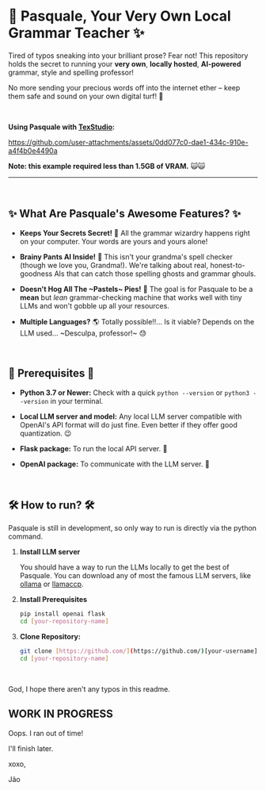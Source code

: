 # 🤖 Pasquale, Your Very Own Local Grammar Teacher ✨

Tired of typos sneaking into your brilliant prose? Fear not! This repository holds the secret to running your **very own**, **locally hosted**, **AI-powered** grammar, style and spelling professor!

No more sending your precious words off into the internet ether – keep them safe and sound on your own digital turf! 🏡

&nbsp;

**Using Pasquale with [TexStudio](https://github.com/texstudio-org/texstudio):**


https://github.com/user-attachments/assets/0dd077c0-dae1-434c-910e-a4f4b0e4490a


**Note: this example required less than 1.5GB of VRAM.** 🙀🙀

---


&nbsp;


## ✨ What Are Pasquale's Awesome Features? ✨

* **Keeps Your Secrets Secret!** 🤫 All the grammar wizardry happens right on your computer. Your words are yours and yours alone!
  
* **Brainy Pants AI Inside!** 🧠 This isn't your grandma's spell checker (though we love you, Grandma!). We're talking about real, honest-to-goodness AIs that can catch those spelling ghosts and grammar ghouls.
  
* **Doesn't Hog All The ~Pastels~ Pies!** 🥧 The goal is for Pasquale to be a **mean** but *lean* grammar-checking machine that works well with tiny LLMs and won't gobble up all your resources.
  
* **Multiple Languages?** 🌎 Totally possible!!... Is it viable? Depends on the LLM used... ~Desculpa, professor!~ 😓

&nbsp;

## 📜 Prerequisites 📜

* **Python 3.7 or Newer:** Check with a quick `python --version` or `python3 --version` in your terminal.
  
* **Local LLM server and model:** Any local LLM server compatible with OpenAI's API format will do just fine. Even better if they offer good quantization. 😉
  
* **Flask package:** To run the local API server. 🍾
  
* **OpenAI package:** To communicate with the LLM server. 🦙

&nbsp;
  
## 🛠️ How to run? 🛠️

Pasquale is still in development, so only way to run is directly via the python command.

1.  **Install LLM server**

    You should have a way to run the LLMs locally to get the best of Pasquale.
    You can download any of most the famous LLM servers, like [ollama](https://www.ollama.com/) or [llamaccp](https://github.com/ggml-org/llama.cpp).
    
    
3.  **Install Prerequisites**
    ```bash
    pip install openai flask
    cd [your-repository-name]
    ```

4.  **Clone Repository:**
    ```bash
    git clone [https://github.com/](https://github.com/)[your-username]/[your-repository-name].git
    cd [your-repository-name]
    ```

    
&nbsp;
&nbsp;


God, I hope there aren't any typos in this readme.


## WORK IN PROGRESS

Oops. I ran out of time!

I'll finish later.

xoxo,

Jão

<!---
### 🧙‍♂️ Summoning the Server (Running the Server) 🧙‍♀️

1.  **Unleash the AI Brain (Download the Model - If Needed):**
    * *(Heads up! If the AI's brain is already chilling in the repository, you can skip this step! 🎉)*
    * Depending on the specific AI we're using, you might need to go on a mini treasure hunt to download its brain files. Fear not! A special `MODEL_SETUP.md` scroll or some instructions within the code will guide your quest. Place the brain in its designated chamber (maybe a folder called `models/`).

2.  **Chant the Startup Spell:**
    ```bash
    python main.py
    ```
    *(If your main server file has a different name, use that instead of `main.py`!)*

3.  **Behold! The Server Awakens!** ✨
    Your terminal should now be glowing with signs that the server has sprung to life and is listening for your commands (usually at `http://localhost:5000`).

## 💬 Talking to Your Grammar Buddy (Using the API) 🗣️

Once the server is up and grooving, you can send it messages to check your text! Think of it like sending a note to your super-smart friend.

### 📬 The Secret Address (Endpoint) 📬

`/check`

### ✉️ How to Send the Message (HTTP Method) ✉️

`POST` (Like sending a letter!)

### 📜 What to Write in Your Message (Request Body - JSON) 📜

```json
{
  "text": "Eye wnt too chek gramar."
}

--->

